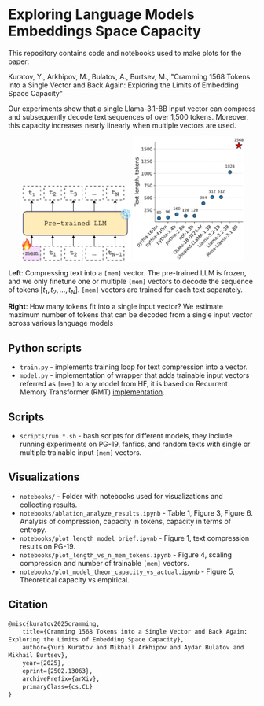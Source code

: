 # Exploring Language Models Embeddings Space Capacity

This repository contains code and notebooks used to make plots for the paper:

Kuratov, Y., Arkhipov, M., Bulatov, A., Burtsev, M., "Cramming 1568 Tokens into a Single Vector and Back Again: Exploring the Limits of Embedding Space Capacity"

Our experiments show that a single Llama-3.1-8B input vector can compress and subsequently decode text sequences of over 1,500 tokens. Moreover, this capacity increases nearly linearly when multiple vectors are used.


<p align="center">
  <img src="./notebooks/imgs/compression_schema.png" width="45%" />
  <img src="./notebooks/imgs/results_brief.png" width="45%" />
</p>

**Left**: Compressing text into a `[mem]` vector. The pre-trained LLM is frozen, and we only finetune one or multiple `[mem]` vectors to decode the sequence of tokens $[t_1, t_2, \ldots, t_N]$. `[mem]` vectors are trained for each text separately.

**Right**: How many tokens fit into a single input vector? We estimate maximum number of tokens that can be decoded from a single input vector across various language models

## Python scripts
- `train.py` - implements training loop for text compression into a vector.
- `model.py` - implementation of wrapper that adds trainable input vectors referred as `[mem]` to any model from HF, it is based on Recurrent Memory Transformer (RMT) [implementation](https://github.com/booydar/recurrent-memory-transformer).

## Scripts
- `scripts/run.*.sh` - bash scripts for different models, they include running experiments on PG-19, fanfics, and random texts with single or multiple trainable input `[mem]` vectors.

## Visualizations
- `notebooks/` - Folder with notebooks used for visualizations and collecting results.
- `notebooks/ablation_analyze_results.ipynb` - Table 1, Figure 3, Figure 6. Analysis of compression, capacity in tokens, capacity in terms of entropy.
- `notebooks/plot_length_model_brief.ipynb` - Figure 1, text compression results on PG-19.
- `notebooks/plot_length_vs_n_mem_tokens.ipynb` - Figure 4, scaling compression and number of trainable `[mem]` vectors.
- `notebooks/plot_model_theor_capacity_vs_actual.ipynb` - Figure 5, Theoretical capacity vs empirical.

## Citation
```
@misc{kuratov2025cramming,
    title={Cramming 1568 Tokens into a Single Vector and Back Again: Exploring the Limits of Embedding Space Capacity},
    author={Yuri Kuratov and Mikhail Arkhipov and Aydar Bulatov and Mikhail Burtsev},
    year={2025},
    eprint={2502.13063},
    archivePrefix={arXiv},
    primaryClass={cs.CL}
}
```
